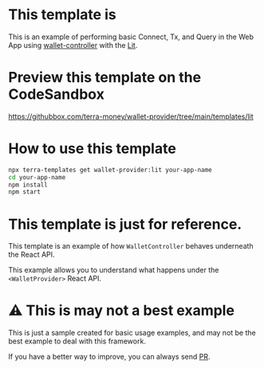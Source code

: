 # This template is

This is an example of performing basic Connect, Tx, and Query in the Web App using [wallet-controller](https://www.npmjs.com/package/@terra-money/wallet-controller) with the [Lit](https://lit.dev).

# Preview this template on the CodeSandbox

<https://githubbox.com/terra-money/wallet-provider/tree/main/templates/lit>

# How to use this template

```sh
npx terra-templates get wallet-provider:lit your-app-name
cd your-app-name
npm install
npm start
```

# This template is just for reference.

This template is an example of how `WalletController` behaves underneath the React API.

This example allows you to understand what happens under the `<WalletProvider>` React API.

# ⚠️ This is may not a best example

This is just a sample created for basic usage examples, and may not be the best example to deal with this framework.

If you have a better way to improve, you can always send [PR](https://github.com/terra-money/wallet-provider).